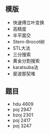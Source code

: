 ## 模版
* 快速傅立叶变换
* 高精度
* 半平面交
* Stern-Brocot树
* STL大法
* 三分搜索
* 黄金分割搜索
* karatsuba法
* 斐波那契堆

## 题目
* hdu 4609
* poj 2947
* bzoj 2301
* poj 2417
* poj 3247
